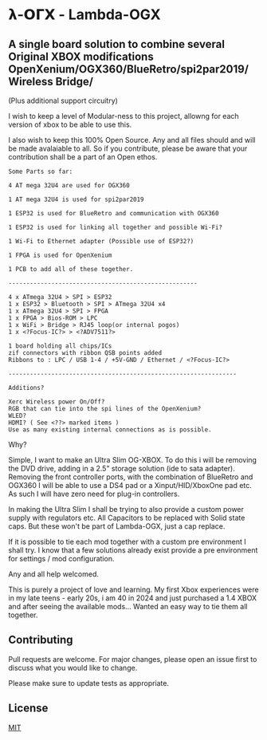 # 𝝺-𝝤𝝘𝝬 - Lambda-OGX

## A single board solution to combine several Original XBOX modifications OpenXenium/OGX360/BlueRetro/spi2par2019/Wireless Bridge/
(Plus additional support circuitry)


I wish to keep a level of Modular-ness to this project, allowng for each version of xbox
to be able to use this.

I also wish to keep this 100% Open Source.
Any and all files should and will be made avalaiable to all. 
So if you contribute, please be aware that your contribution shall be a part of an Open ethos.

 
```
Some Parts so far:

4 AT mega 32U4 are used for OGX360

1 AT mega 32U4 is used for spi2par2019

1 ESP32 is used for BlueRetro and communication with OGX360

1 ESP32 is used for linking all together and possible Wi-Fi?

1 Wi-Fi to Ethernet adapter (Possible use of ESP32?)

1 FPGA is used for OpenXenium

1 PCB to add all of these together.

-----------------------------------------------------

4 x ATmega 32U4 > SPI > ESP32
1 x ESP32 > Bluetooth > SPI > ATmega 32U4 x4
1 x ATmega 32U4 > SPI > FPGA
1 x FPGA > Bios-ROM > LPC
1 x WiFi > Bridge > RJ45 loop(or internal pogos)
1 x <?Focus-IC?> > <?ADV7511?>

1 board holding all chips/ICs
zif connectors with ribbon QSB points added
Ribbons to : LPC / USB 1-4 / +5V-GND / Ethernet / <?Focus-IC?>

----------------------------------------------------------------

Additions?

Xerc Wireless power On/Off?
RGB that can tie into the spi lines of the OpenXenium? 
WLED? 
HDMI? ( See <??> marked items )
Use as many existing internal connections as is possible.

```

Why?

Simple, I want to make an Ultra Slim OG-XBOX. To do this i will be removing the DVD drive,
adding in a 2.5" storage solution (ide to sata adapter). Removing the front controller ports,
with the combination of BlueRetro and OGX360 I will be able to use a DS4 pad or a Xinput/HID/XboxOne pad etc. 
As such I will have zero need for plug-in controllers.

In making the Ultra Slim I shall be trying to also provide a custom power supply with regulators etc. 
All Capacitors to be replaced with Solid state caps. But these won't be part of Lambda-OGX, just a cap replace. 

If it is possible to tie each mod together with a custom pre environment I shall try. 
I know that a few solutions already exist provide a pre environment for settings / mod configuration. 

Any and all help welcomed.

This is purely a project of love and learning. 
My first Xbox experiences were in my late teens - early 20s, i am 40 in 2024 and
just purchased a 1.4 XBOX and after seeing the available mods...
Wanted an easy way to tie them all together.

## Contributing

Pull requests are welcome. For major changes, please open an issue first
to discuss what you would like to change.

Please make sure to update tests as appropriate.

## License

[MIT](https://choosealicense.com/licenses/mit/)
